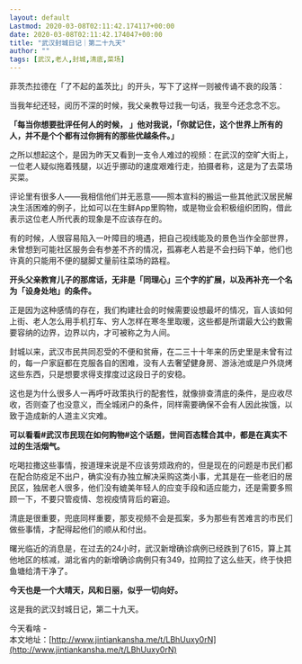 ```yaml
---
layout: default
Lastmod: 2020-03-08T02:11:42.174117+00:00
date: 2020-03-08T02:11:42.174047+00:00
title: "武汉封城日记｜第二十九天"
author: ""
tags: [武汉,老人,封城,清底,菜场]
---
```


菲茨杰拉德在「了不起的盖茨比」的开头，写下了这样一则被传诵不衰的段落：

  

当我年纪还轻，阅历不深的时候，我父亲教导过我一句话，我至今还念念不忘。

  

**「每当你想要批评任何人的时候， 」他对我说，「你就记住，这个世界上所有的人，并不是个个都有过你拥有的那些优越条件。」**

  

之所以想起这个，是因为昨天又看到一支令人难过的视频：在武汉的空旷大街上，一位老人疑似拖着残腿，以近乎挪动的速度艰难行走，拍摄者称，这是为了去菜场买菜。

  

评论里有很多人——我相信他们并无恶意——照本宣科的搬运一些其他武汉居民解决生活困难的例子，比如可以在生鲜App里购物，或是物业会积极组织团购，借此表示这位老人所代表的现象是不应该存在的。

  

有的时候，人很容易陷入一叶障目的境遇，把自己视线能及的景色当作全部世界，未曾想到可能社区服务会有参差不齐的情况，孤寡老人若是不会扫码下单，他们也许真的只能用不便的腿脚丈量前往菜场的路程。

  

**开头父亲教育儿子的那席话，无非是「同理心」三个字的扩展，以及再补充一个名为「设身处地」的条件。**

  

正是因为这种感情的存在，我们构建社会的时候需要设想最坏的情况，盲人该如何上街、老人怎么用手机打车、穷人怎样在寒冬里取暖，这些都是所谓最大公约数需要容纳的边界，边界以内，才可被称之为人间。

  

封城以来，武汉市民共同忍受的不便和贫瘠，在二三十十年来的历史里是未曾有过的，每一户家庭都在克服各自的困难，没有人去奢望健身房、游泳池或是户外烧烤这些东西，只是想要求得支撑度过这段日子的安稳。

  

这也是为什么很多人一再呼吁政策执行的配套性，就像排查清底的条件，是应收尽收，否则查了也没意义，而全城闭户的条件，同样需要确保不会有人因此挨饿，以致于造成新的人道主义灾难。

  

**可以看看#武汉市民现在如何购物#这个话题，世间百态糅合其中，都是在真实不过的生活烟气。**

  

吃喝拉撒这些事情，按道理来说是不应该劳烦政府的，但是现在的问题是市民们都在配合防疫足不出户，确实没有办独立解决采购这类小事，尤其是在一些老旧的居民区，独居老人很多，他们没有媲美年轻人的应变手段和适应能力，还是需要多照顾一下，不要只管疫情、忽视疫情背后的窘迫。

  

清底是很重要，兜底同样重要，那支视频不会是孤案，多为那些有苦难言的市民们做些事情，才配得起他们的顺从和付出。

  

曙光临近的消息是，在过去的24小时，武汉新增确诊病例已经跌到了615，算上其他地区的核减，湖北省内的新增确诊病例只有349，拉网拉了这么些天，终于快把鱼塘给清干净了。

  

**今天也是一个大晴天，风和日丽，似乎一切向好。**

  

这是我的武汉封城日记，第二十九天。

  

今天看啥 -  
本文地址：[http://www.jintiankansha.me/t/LBhUuxy0rN](http://www.jintiankansha.me/t/LBhUuxy0rN)

